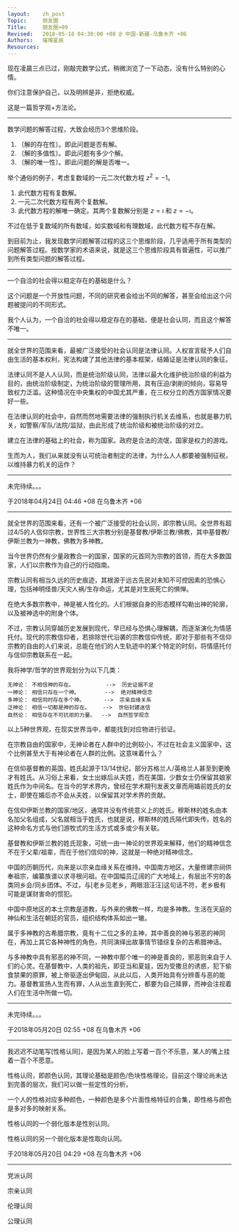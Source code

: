 ```yaml
---
layout:    zh_post
Topic:     朋友圈
Title:     朋友圈+09
Revised:   2018-05-18 04:30:00 +08 @ 中国-新疆-乌鲁木齐 +06
Authors:   璀璨星辰
Resources:
---
```


现在凌晨三点已过，刚敲完数学公式，稍微浏览了一下动态，没有什么特别的心情。

你们注意保护自己，以及明辨是非，拒绝权威。

这是一篇哲学观+方法论。

--------------------------------------------------------------------------------

数学问题的解答过程，大致会经历3个思维阶段。

1. 〔解的存在性〕。即此问题是否有解。
2. 〔解的多值性〕。即此问题有多少个解。
3. 〔解的唯一性〕。即此问题的解是否唯一。

举个通俗的例子，考虑复数域的一元二次代数方程 $z^2 = -1$。

1. 此代数方程有复数解。
2. 一元二次代数方程有两个复数解。
3. 此代数方程的解唯一确定。其两个复数解分别是 $z = \imath$ 和 $z = -\imath$。

不过在低于复数域的所有数域，如实数域和有理数域，此代数方程不存在解。

到目前为止，我发现数学问题解答过程的这三个思维阶段，几乎适用于所有类型的问题解答过程。按数学家的术语来说，就是这三个思维阶段具有普遍性，可以推广到所有类型问题的解答过程。

--------------------------------------------------------------------------------

一个自洽的社会得以稳定存在的基础是什么？

这个问题是一个开放性问题，不同的研究者会给出不同的解答，甚至会给出这个问题被提问的不同形式。

我个人认为，一个自洽的社会得以稳定存在的基础，便是社会认同，而且这个解答不唯一。

--------------------------------------------------------------------------------

就全世界的范围来看，最被广泛接受的社会认同是法律认同。人权宣言赋予人们自由生活的基本权利，宪法构建了其他法律的基本框架，结婚证是法律认同的象征。

法律认同不是人人认同，而是统治阶级认同，法律以最大化维护统治阶级的利益为目的，由统治阶级制定，为统治阶级的管理所用，具有压迫/剥削的倾向，容易导致权力泛滥。这种情况在中央集权的中国尤其严重，在三权分立的西方国家情况要好一些。

在法律认同的社会中，自然而然地需要法律的强制执行机关去维系，也就是暴力机关，如警察/军队/法院/监狱，由此形成了统治阶级和被统治阶级的对立。

建立在法律的基础上的社会，称为国家。政府是合法的流氓，国家是权力的游戏。

生而为人，我们从来就没有认可统治者制定的法律，为什么人人都要被强制征税，以维持暴力机关的运作？

--------------------------------------------------------------------------------

未完待续。。。

于2018年04月24日 04:46 +08 在乌鲁木齐 +06

--------------------------------------------------------------------------------

就全世界的范围来看，还有一个被广泛接受的社会认同，即宗教认同。全世界有超过4/5的人信仰宗教，世界性三大宗教分别是基督教/伊斯兰教/佛教，其中基督教/伊斯兰教为一神教，佛教为多神教。

当今世界仍然有少量政教合一的国家，国家的元首同为宗教的首领，而在大多数国家，人们以宗教作为自己的行动指南。

宗教认同有相当久远的历史痕迹，其根源于远古先民对未知不可控因素的恐惧心理，包括神明怪兽/天灾人祸/生存命运，尤其是对生辰死亡的惧惮。

在绝大多数宗教中，神是被人性化的。人们根据自身的形态模样勾勒出神的轮廓，以及被神选中的附身个体。

不过，宗教认同穿越历史发展到现代，早已经与恐惧心理解耦，而逐渐演化为情感托付。现代的宗教信仰者，若排除世代沿袭的宗教信仰传统，即对于那些有不信仰宗教的自由的人们来说，总能在他们的人生轨迹中的某个特定的时刻，将情感托付与信仰宗教联系在一起。

我将神学/哲学的世界观划分为以下几类：

```
无神论： 不相信神的存在。          -->  历史证据不足
一神论： 相信只存在一个神。        -->  绝对精神信念
多神论： 相信同时存在多个神。      -->  宗亲血缘关系
泛神论： 相信一切都是神的存在。    -->  世俗封建迷信
自然论： 相信存在不可抗拒的力量。  -->  自然哲学观念
```

以上5种世界观，在现实世界当中，都能找到对应物进行验证。

在宗教自由的国家中，无神论者在人群中的比例较小，不过在社会主义国家中，这个比例甚至大于有神论者在人群的比例。这意味着什么？

在信仰基督教的英国，姓氏起源于13/14世纪，部分苏格兰人/英格兰人甚至到更晚才有姓氏。从习俗上来看，女士出嫁后从夫姓，而在美国，少数女士仍保留其娘家姓氏作为中间名。在当今的学术界内，曾经在学术期刊发表文章而用婚前姓氏的女士，即使在婚后亦不会从夫姓，以保留其对学术界的贡献。

在信仰伊斯兰教的国家/地区，通常并没有传统意义上的姓氏。穆斯林的姓名由本名加父名组成，父名就相当于姓氏，也就是说，穆斯林的姓氏隔代即失传。姓名的这种命名方式与他们游牧式的生活方式或多或少有关联。

基督教和伊斯兰教的姓氏现象，可统一由一神论的世界观来解释，他们的精神信念不在于父辈/祖辈，而在于他们信仰的神，这就是一种绝对精神信念。

中国的历朝历代，向来是以宗亲血缘关系在维持。中国南方地区，大量修建宗祠供奉祖宗，编纂族谱以求寻根问祖。在中国幅员辽阔的广大地域上，有层出不穷的各类同乡会/同乡团体。不过，与[老乡见老乡，两眼泪汪汪]这句话不符，老乡极有可能是谋财害命的惯犯。

中国中原地区的本土宗教是道教，与外来的佛教一样，均是多神教。生活在天庭的神仙和生活在朝廷的官员，组织结构体系如出一辙。

属于多神教的古希腊宗教，竟有十二位之多的主神，其中善良的神与邪恶的神同在，再加上其它各种神性的角色，共同演绎出故事情节错综复杂的古希腊神话。

与多神教中具有邪恶的神不同，一神教中那个唯一的神是善良的，邪恶则来自于人们的心灵。在基督教中，人类的祖先，即亚当和夏娃，因为受撒旦的诱惑，犯下偷食禁果的原罪，被上帝驱逐出伊甸园，从此以后，人类开始具有分辨善与恶的能力。基督教宣扬人生而有罪，人从出生直到死亡，都要为自己赎罪，而神会注视着人们在生活中所做一切。

--------------------------------------------------------------------------------

未完待续。。。

于2018年05月20日 02:55 +08 在乌鲁木齐 +06

--------------------------------------------------------------------------------

我迟迟不动笔写[性格认同]，是因为某人的脸上写着一百个不乐意，某人的嘴上挂着一百个不愿意。

性格认同，即颜色认同，其理论基础是颜色/色块性格理论，目前这个理论尚未达到完善的层次，我们可以做一些定性的分析。

一个人的性格对应多种颜色，一种颜色是多个片面性格特征的合集，即性格与颜色是多对多的映射关系。



性格认同的一个弱化版本是性别认同。

性格认同的另一个弱化版本是性取向认同。

于2018年05月20日 04:29 +08 在乌鲁木齐 +06

--------------------------------------------------------------------------------

党派认同

宗亲认同

伦理认同

公理认同
